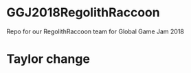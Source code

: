 # GGJ2018RegolithRaccoon
Repo for our RegolithRaccoon team for Global Game Jam 2018

# Taylor change